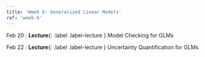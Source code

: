```yaml
---
title: 'Week 6: Generalized Linear Models'
ref: 'week-6'
---
```


Feb 20
: **Lecture**{: .label .label-lecture } Model Checking for GLMs

Feb 22
: **Lecture**{: .label .label-lecture } Uncertainty Quantification for GLMs
